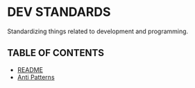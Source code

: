 # DEV STANDARDS

Standardizing things related to development and programming.

## TABLE OF CONTENTS
- [README](README.md)
- [Anti Patterns](Anti-Patterns.md)